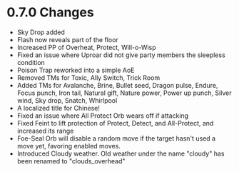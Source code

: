 # 0.7.0 Changes #

* Sky Drop added
* Flash now reveals part of the floor
* Increased PP of Overheat, Protect, Will-o-Wisp
* Fixed an issue where Uproar did not give party members the sleepless condition
* Poison Trap reworked into a simple AoE
* Removed TMs for Toxic, Ally Switch, Trick Room
* Added TMs for Avalanche, Brine, Bullet seed, Dragon pulse, Endure, Focus punch, Iron tail, Natural gift, Nature power, Power up punch, Silver wind, Sky drop, Snatch, Whirlpool
* A localized title for Chinese!
* Fixed an issue where All Protect Orb wears off if attacking
* Fixed Feint to lift protection of Protect, Detect, and All-Protect, and increased its range
* Foe-Seal Orb will disable a random move if the target hasn't used a move yet, favoring enabled moves.
* Introduced Cloudy weather.  Old weather under the name "cloudy" has been renamed to "clouds_overhead"